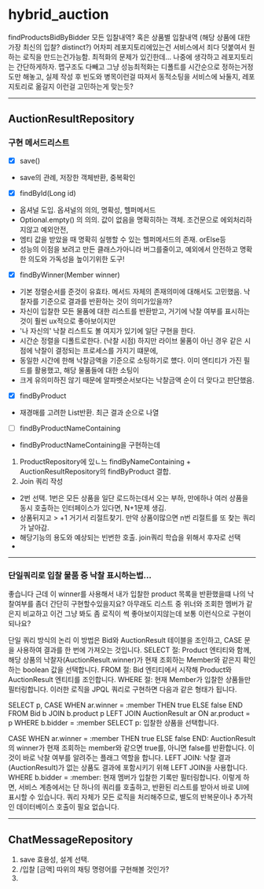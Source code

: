 # hybrid_auction



findProductsBidByBidder
모든 입찰내역? 혹은 상품별 입찰내역 (해당 상품에 대한 가장 최신의 입찰? distinct?)
어차피 레포지토리에있는건 서비스에서 죄다 덧붙여서 원하는 로직을 만드는건가능함.
최적화의 문제가 있긴한데... 나중에 생각하고 레포지토리는 간단하게하자.
맵구조도 다빼고 그냥 성능최적화는 디폴트를 시간순으로 정하는거정도만 해놓고, 실제 작성 후 빈도와
병목이런걸 따져서 동적소팅을 서비스에 놔둘지, 레포지토리로 옮길지 이런걸 고민하는게 맞는듯?

---

## AuctionResultRepository
### 구현 메서드리스트
- [x] save()
- save의 관례, 저장한 객체반환, 중복확인
- [x] findById(Long id)
- 옵셔널 도입. 옵셔널의 의의, 명확성, 헬퍼메서드
- Optional.empty() 의 의의. 값이 없음을 명확히하는 객체. 조건문으로 에외처리하지않고 예외안전,
- 엠티 값을 받았을 때 명확히 실행할 수 있는 헬퍼메서드의 존재. orElse등 
- 성능의 이점을 보려고 만든 클래스가아니라 버그를줄이고, 예외에서 안전하고 명확한 의도와 가독성을 높이기위한 도구!
- [x] findByWinner(Member winner)
- 기본 정렬순서를 준것이 유효타. 메서드 자체의 존재의미에 대해서도 고민했음. 낙찰자를 기준으로 결과를 반환하는 것이 의미가있을까?
- 자신이 입찰한 모든 물품에 대한 리스트를 반환받고, 거기에 낙찰 여부를 표시하는 것이 훨씬 ux적으로 좋아보이지만
- '나 자신의' 낙찰 리스트도 볼 여지가 있기에 일단 구현을 한다.
- 시간순 정렬을 디폴트로한다. (낙찰 시점) 하지만 라이브 물품이 아닌 경우 같은 시점에 낙찰이 결정되는 프로세스를 가지기 떄문에,
- 동일한 시간에 한해 낙찰금액을 기준으로 소팅하기로 헀다. 이미 엔티티가 가진 필드를 활용했고, 해당 물품들에 대한 소팅이
- 크게 유의미하진 않기 때문에 알파벳순서보다는 낙찰금액 순이 더 맞다고 판단했음.
- [x] findByProduct
- 재경매를 고려한 List반환. 최근 결과 순으로 나열
- [ ] findByProductNameContaining 
- findByProductNameContaining을 구현하는데
1. ProductRepository에 있ㄴ느 findByNameContaining + AuctionResultRepository의 findByProduct 결합.
2. Join 쿼리 작성
- 2번 선택. 1번은 모든 상품을 일단 로드하는데서 오는 부하, 만에하나 여러 상품을 동시 호출하는 인터페이스가 있다면, N+1문제 생김.
- 상품뒤지고 > +1 거기서 리절트찾기. 만약 상품이많으면 n번 리절트를 또 찾는 쿼리가 날아감.
- 해당기능의 용도와 예상되는 빈번한 호출. join쿼리 학습을 위해서 후자로 선택
- 

---

### 단일쿼리로 입찰 물품 중 낙찰 표시하는법...

좋습니다 근데 이 winner를 사용해서 내가 입찰한 product 목록을 반환했을떄 나의 낙찰여부를 좀더 간단히 구현할수있을지요?
아무래도 리스트 중 위너와 조회한 멤버가 같은지 비교하고 이건 그냥 봐도 좀 로직이 썩 좋아보이지않는데 보통 이런식으로 구현이 되나요?

단일 쿼리 방식의 논리
이 방법은 Bid와 AuctionResult 테이블을 조인하고, CASE 문을 사용하여 결과를 한 번에 가져오는 것입니다.
SELECT 절: Product 엔티티와 함께,
해당 상품의 낙찰자(AuctionResult.winner)가 현재 조회하는 Member와 같은지 확인하는 boolean 값을 선택합니다.
FROM 절: Bid 엔티티에서 시작해 Product와 AuctionResult 엔티티를 조인합니다.
WHERE 절: 현재 Member가 입찰한 상품들만 필터링합니다.
이러한 로직을 JPQL 쿼리로 구현하면 다음과 같은 형태가 됩니다.

SELECT p, CASE WHEN ar.winner = :member THEN true ELSE false END
FROM Bid b
JOIN b.product p
LEFT JOIN AuctionResult ar ON ar.product = p
WHERE b.bidder = :member
SELECT p: 입찰한 상품을 선택합니다.

CASE WHEN ar.winner = :member THEN true ELSE false END: AuctionResult의 winner가 현재 조회하는 member와 같으면 true를,
아니면 false를 반환합니다. 이것이 바로 낙찰 여부를 알려주는 플래그 역할을 합니다.
LEFT JOIN: 낙찰 결과(AuctionResult)가 없는 상품도 결과에 포함시키기 위해 LEFT JOIN을 사용합니다.
WHERE b.bidder = :member: 현재 멤버가 입찰한 기록만 필터링합니다.
이렇게 하면, 서비스 계층에서는 단 하나의 쿼리를 호출하고, 반환된 리스트를 받아서 바로 UI에 표시할 수 있습니다. 쿼리 자체가 모든 로직을 처리해주므로, 
별도의 반복문이나 추가적인 데이터베이스 호출이 필요 없습니다.

---

## ChatMessageRepository
1. save 효용성, 설계 선택.
2. /입찰 [금액] 따위의 채팅 명령어를 구현해볼 것인가?
3. 